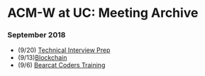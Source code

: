 # ACM-W at UC: Meeting Archive

### September 2018

- (9/20) [Technical Interview Prep](https://docs.google.com/presentation/d/1ZDSI6ac5ungrZwZKB0PIB5967cY3BJjAQnz5cQTXU2M/present?noreplica=1&slide=id.p)
- (9/13)[Blockchain](https://www.youtube.com/watch?v=2dmQu18j8BY)
- (9/6) [Bearcat Coders Training](https://docs.google.com/presentation/d/1QLv3MvIvnFl2_HO3VmEkfXEuytH1MgMkeK__oGJqNIw/present?usp=sharing)

